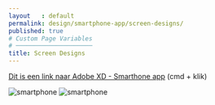```yaml
---
layout   : default
permalink: design/smartphone-app/screen-designs/
published: true
# Custom Page Variables
# ─────────────────────
title: Screen Designs
---
```

[Dit is een link naar Adobe XD - Smarthone app](https://xd.adobe.com/view/c1cda2dd-261b-4747-6b62-f5e5b9ccf376-b7fc/) (cmd + klik)

<img src="../../../afbeeldingen/phone1.png" class="img-fluid" alt="smartphone">

<img src="../../../afbeeldingen/phone2.png" class="img-fluid" alt="smartphone">